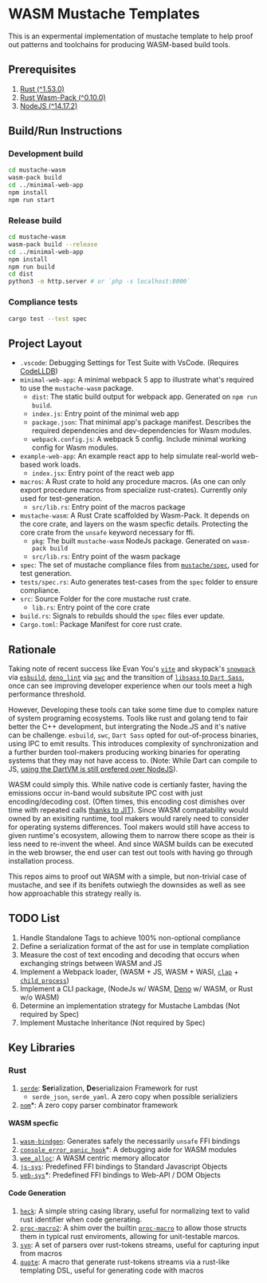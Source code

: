 # WASM Mustache Templates

This is an expermental implementation of mustache template to help proof out patterns and toolchains for producing WASM-based build tools.

## Prerequisites

1. [Rust (^1.53.0)](https://www.rust-lang.org/learn/get-started)
2. [Rust Wasm-Pack (^0.10.0)](https://rustwasm.github.io/)
3. [NodeJS (^14.17.2)](https://nodejs.org/en/)

## Build/Run Instructions

### Development build

```bash
cd mustache-wasm
wasm-pack build
cd ../minimal-web-app
npm install
npm run start
```

### Release build

```bash
cd mustache-wasm
wasm-pack build --release
cd ../minimal-web-app
npm install
npm run build
cd dist
python3 -m http.server # or `php -s localhost:8000`
```

### Compliance tests

```bash
cargo test --test spec
```

## Project Layout

- `.vscode`: Debugging Settings for Test Suite with VsCode. (Requires [CodeLLDB](https://marketplace.visualstudio.com/items?itemName=vadimcn.vscode-lldb))
- `minimal-web-app`: A minimal webpack 5 app to illustrate what's required to use the `mustache-wasm` package.
  - `dist`: The static build output for webpack app. Generated on `npm run build`.
  - `index.js`: Entry point of the minimal web app
  - `package.json`: That minimal app's package manifest. Describes the required dependencies and dev-dependencies for Wasm modules.
  - `webpack.config.js`: A webpack 5 config. Include minimal working config for Wasm modules.
- `example-web-app`: An example react app to help simulate real-world web-based work loads.
  - `index.jsx`: Entry point of the react web app
- `macros`: A Rust crate to hold any procedure macros. (As one can only export procedure macros from specialize rust-crates). Currently only used for test-generation. 
  - `src/lib.rs`: Entry point of the macros package
- `mustache-wasm`: A Rust Crate scaffolded by Wasm-Pack. It depends on the core crate, and layers on the wasm specfic details. Protecting the core crate from the `unsafe` keyword necessary for ffi.
  - `pkg`: The built `mustache-wasm` NodeJs package. Generated on `wasm-pack build`
  - `src/lib.rs`: Entry point of the wasm package
- `spec`: The set of mustache compliance files from [`mustache/spec`](https://github.com/mustache/spec), used for test generation.
- `tests/spec.rs`: Auto generates test-cases from the `spec` folder to ensure compliance.
- `src`: Source Folder for the core mustache rust crate.
  - `lib.rs`: Entry point of the core crate
- `build.rs`: Signals to rebuilds should the `spec` files ever update.
- `Cargo.toml`: Package Manifest for core rust crate.

## Rationale

Taking note of recent success like Evan You's [`vite`](https://vitejs.dev/) and skypack's [`snowpack`](https://www.snowpack.dev/) via [`esbuild`](https://esbuild.github.io/), [`deno_lint`](https://github.com/denoland/deno_lint) via [`swc`](https://swc.rs/) and the transition of [`libsass` to `Dart Sass`](https://sass-lang.com/blog/libsass-is-deprecated), once can see improving developer experience when our tools meet a high performance threshold.

However, Developing these tools can take some time due to complex nature of system programing ecosystems. Tools like rust and golang tend to fair better the C++ development, but intergrating the Node.JS and it's native can be challenge. `esbuild`, `swc`, `Dart Sass` opted for out-of-process binaries, using IPC to emit results. This introduces complexity of synchronization and a further burden tool-makers producing working binaries for operating systems that they may not have access to. (Note: While Dart can compile to JS, [using the DartVM is still prefered over NodeJS](https://github.com/sass/dart-sass/blob/main/perf.md)). 

WASM could simply this. While native code is certianly faster, having the emissions occur in-band would subsitute IPC cost with just encoding/decoding cost. (Often times, this encoding cost dimishes over time with repeated calls [thanks to JIT](https://hacks.mozilla.org/2018/10/calls-between-javascript-and-webassembly-are-finally-fast-%F0%9F%8E%89/)). Since WASM compatability would owned by an exisiting runtime, tool makers would rarely need to consider for operating systems differences. Tool makers would still have access to given runtime's ecosystem, allowing them to narrow there scope as their is less need to re-invent the wheel. And since WASM builds can be executed in the web browser, the end user can test out tools with having go through installation process.

This repos aims to proof out WASM with a simple, but non-trivial case of mustache, and see if its benifets outwiegh the downsides as well as see how approachable this strategy really is.

## TODO List

1. Handle Standalone Tags to achieve 100% non-optional compliance
2. Define a serialization format of the ast for use in template compliation
3. Measure the cost of text encoding and decoding that occurs when exchanging strings between WASM and JS
4. Implement a Webpack loader, (WASM + JS, WASM + WASI, [`clap`](https://clap.rs/) + [`child_process`](https://nodejs.org/api/child_process.html))
5. Implement a CLI package, (NodeJs w/ WASM, [Deno](https://deno.land/) w/ WASM, or Rust w/o WASM)
6. Determine an implementation strategy for Mustache Lambdas (Not required by Spec)
7. Implement Mustache Inheritance (Not required by Spec)


## Key Libraries

### Rust
1. [`serde`](https://serde.rs/): **Ser**ialization, **De**serializaion Framework for rust
    * `serde_json`, `serde_yaml`. A zero copy when possible serializiers 
2. [`nom`](https://github.com/Geal/nom)*: A zero copy parser combinator framework

#### WASM specfic

1. [`wasm-bindgen`](https://rustwasm.github.io/docs/wasm-bindgen/): Generates safely the necessarily `unsafe` FFI bindings
2. [`console_error_panic_hook`](https://github.com/rustwasm/console_error_panic_hook)*: A debugging aide for WASM modules
3. [`wee_alloc`](https://github.com/rustwasm/wee_alloc): A WASM centric memory allocator
4. [`js-sys`](https://rustwasm.github.io/wasm-bindgen/api/js_sys/): Predefined FFI bindings to Standard Javascript Objects
5. [`web-sys`](https://rustwasm.github.io/wasm-bindgen/api/web_sys/)*: Predefined FFI bindings to Web-API / DOM Objects

#### Code Generation
1. [`heck`](https://crates.io/crates/heck): A simple string casing library, useful for normalizing text to valid rust identifier when code generating.
2. [`proc-macro2`](https://docs.rs/proc-macro2/): A shim over the builtin [`proc-macro`](https://doc.rust-lang.org/book/ch19-06-macros.html#macros) to allow those structs them in typical rust enviroments, allowing for unit-testable marcos.
3. [`syn`](https://docs.rs/syn/): A set of parsers over rust-tokens streams, useful for capturing input from macros
4. [`quote`](https://docs.rs/quote/): A macro that generate rust-tokens streams via a rust-like templating DSL, useful for generating code with macros


